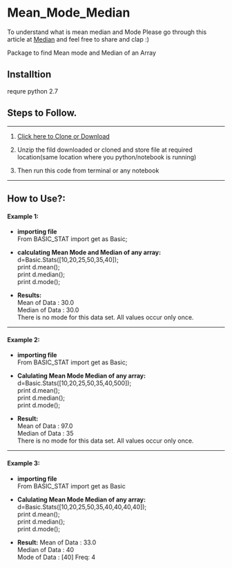 # Mean_Mode_Median

To understand what is mean median and Mode Please go through this article at [Median](https://medium.com/@vinayak_navale/mean-mode-median-measure-of-central-tendency-cf996948fc3f) and feel free to share and clap :)


Package to find Mean mode and Median of an Array

## Installtion
requre python 2.7

## Steps to Follow.
-----------------------------------------------------------------------------------------------------------------------------------
1. [Click here to Clone or Download](https://github.com/vinayakn/Mean_Mode_Median.git)

2. Unzip the fild downloaded or cloned and store file at required location(same location where you python/notebook is running)

3. Then run this code from terminal or any notebook 
------------------------------------------------------------------------------------------------------------------------------------

## How to Use?:<br /> 

#### Example 1:<br /> 

* **importing file**<br /> 
From  BASIC_STAT import get as Basic;<br /> 

* **calculating Mean Mode and Median of any array:**<br />
 d=Basic.Stats([10,20,25,50,35,40]);<br /> 
 print d.mean();<br /> 
 print d.median();<br /> 
 print d.mode();<br /> 

* **Results:**<br /> 
Mean of Data : 30.0<br /> 
Median of Data : 30.0<br /> 
There is no mode for this data set. All values occur only once.<br /> 


--------------------------------------------------------------------------------------------------------------------------------------

#### Example 2:<br /> 

* **importing file**<br /> 
From  BASIC_STAT import get as Basic;<br /> 

* **Calulating Mean Mode Median of any array:**<br />
d=Basic.Stats([10,20,25,50,35,40,500]);<br /> 
print d.mean();<br /> 
print d.median();<br /> 
print d.mode();<br /> 

* **Result:**<br /> 
Mean of Data : 97.0<br /> 
Median of Data : 35<br /> 
There is no mode for this data set. All values occur only once.<br /> 

---------------------------------------------------------------------------------------------------------------------------------------

#### Example 3:<br /> 

* **importing file**<br /> 
From  BASIC_STAT import get as Basic<br /> 

* **Calulating Mean Mode Median of any array:**<br /> 
d=Basic.Stats([10,20,25,50,35,40,40,40,40]);<br /> 
print d.mean();<br /> 
print d.median();<br /> 
print d.mode();<br /> 

* **Result:**
Mean of Data : 33.0<br /> 
Median of Data : 40<br /> 
Mode of Data : [40]  Freq: 4<br /> 
